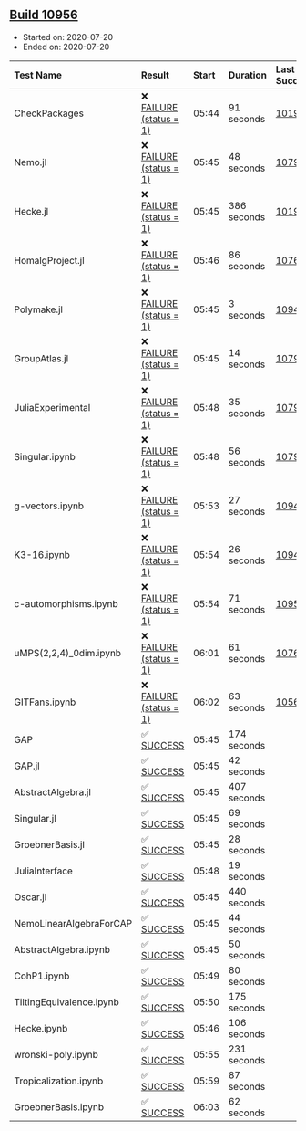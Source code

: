 ## [Build 10956](https://oscarci.mathematik.uni-kl.de/job/oscar/10956/)

* Started on: 2020-07-20
* Ended on: 2020-07-20

| Test Name    | Result | Start | Duration | Last Success | First Failure |
|:-------------|:-------|:------|:---------|:-------------|:--------------|
| CheckPackages | ❌ [FAILURE (status = 1)](https://oscarci.mathematik.uni-kl.de/job/oscar/10956/artifact/logs/build-10956/CheckPackages.log) | 05:44 | 91 seconds | [10197](https://oscarci.mathematik.uni-kl.de/job/oscar/10197/) | [10198](https://oscarci.mathematik.uni-kl.de/job/oscar/10198/) |
| Nemo.jl | ❌ [FAILURE (status = 1)](https://oscarci.mathematik.uni-kl.de/job/oscar/10956/artifact/logs/build-10956/Nemo.jl.log) | 05:45 | 48 seconds | [10790](https://oscarci.mathematik.uni-kl.de/job/oscar/10790/) | [10791](https://oscarci.mathematik.uni-kl.de/job/oscar/10791/) |
| Hecke.jl | ❌ [FAILURE (status = 1)](https://oscarci.mathematik.uni-kl.de/job/oscar/10956/artifact/logs/build-10956/Hecke.jl.log) | 05:45 | 386 seconds | [10197](https://oscarci.mathematik.uni-kl.de/job/oscar/10197/) | [10198](https://oscarci.mathematik.uni-kl.de/job/oscar/10198/) |
| HomalgProject.jl | ❌ [FAILURE (status = 1)](https://oscarci.mathematik.uni-kl.de/job/oscar/10956/artifact/logs/build-10956/HomalgProject.jl.log) | 05:46 | 86 seconds | [10765](https://oscarci.mathematik.uni-kl.de/job/oscar/10765/) | [10766](https://oscarci.mathematik.uni-kl.de/job/oscar/10766/) |
| Polymake.jl | ❌ [FAILURE (status = 1)](https://oscarci.mathematik.uni-kl.de/job/oscar/10956/artifact/logs/build-10956/Polymake.jl.log) | 05:45 | 3 seconds | [10948](https://oscarci.mathematik.uni-kl.de/job/oscar/10948/) | [10949](https://oscarci.mathematik.uni-kl.de/job/oscar/10949/) |
| GroupAtlas.jl | ❌ [FAILURE (status = 1)](https://oscarci.mathematik.uni-kl.de/job/oscar/10956/artifact/logs/build-10956/GroupAtlas.jl.log) | 05:45 | 14 seconds | [10790](https://oscarci.mathematik.uni-kl.de/job/oscar/10790/) | [10791](https://oscarci.mathematik.uni-kl.de/job/oscar/10791/) |
| JuliaExperimental | ❌ [FAILURE (status = 1)](https://oscarci.mathematik.uni-kl.de/job/oscar/10956/artifact/logs/build-10956/JuliaExperimental.log) | 05:48 | 35 seconds | [10790](https://oscarci.mathematik.uni-kl.de/job/oscar/10790/) | [10791](https://oscarci.mathematik.uni-kl.de/job/oscar/10791/) |
| Singular.ipynb | ❌ [FAILURE (status = 1)](https://oscarci.mathematik.uni-kl.de/job/oscar/10956/artifact/logs/build-10956/Singular.ipynb.log) | 05:48 | 56 seconds | [10790](https://oscarci.mathematik.uni-kl.de/job/oscar/10790/) | [10791](https://oscarci.mathematik.uni-kl.de/job/oscar/10791/) |
| g-vectors.ipynb | ❌ [FAILURE (status = 1)](https://oscarci.mathematik.uni-kl.de/job/oscar/10956/artifact/logs/build-10956/g-vectors.ipynb.log) | 05:53 | 27 seconds | [10948](https://oscarci.mathematik.uni-kl.de/job/oscar/10948/) | [10949](https://oscarci.mathematik.uni-kl.de/job/oscar/10949/) |
| K3-16.ipynb | ❌ [FAILURE (status = 1)](https://oscarci.mathematik.uni-kl.de/job/oscar/10956/artifact/logs/build-10956/K3-16.ipynb.log) | 05:54 | 26 seconds | [10948](https://oscarci.mathematik.uni-kl.de/job/oscar/10948/) | [10949](https://oscarci.mathematik.uni-kl.de/job/oscar/10949/) |
| c-automorphisms.ipynb | ❌ [FAILURE (status = 1)](https://oscarci.mathematik.uni-kl.de/job/oscar/10956/artifact/logs/build-10956/c-automorphisms.ipynb.log) | 05:54 | 71 seconds | [10952](https://oscarci.mathematik.uni-kl.de/job/oscar/10952/) | [10953](https://oscarci.mathematik.uni-kl.de/job/oscar/10953/) |
| uMPS(2,2,4)_0dim.ipynb | ❌ [FAILURE (status = 1)](https://oscarci.mathematik.uni-kl.de/job/oscar/10956/artifact/logs/build-10956/uMPS-2-2-4-_0dim.ipynb.log) | 06:01 | 61 seconds | [10765](https://oscarci.mathematik.uni-kl.de/job/oscar/10765/) | [10766](https://oscarci.mathematik.uni-kl.de/job/oscar/10766/) |
| GITFans.ipynb | ❌ [FAILURE (status = 1)](https://oscarci.mathematik.uni-kl.de/job/oscar/10956/artifact/logs/build-10956/GITFans.ipynb.log) | 06:02 | 63 seconds | [10566](https://oscarci.mathematik.uni-kl.de/job/oscar/10566/) | [10567](https://oscarci.mathematik.uni-kl.de/job/oscar/10567/) |
| GAP | ✅ [SUCCESS](https://oscarci.mathematik.uni-kl.de/job/oscar/10956/artifact/logs/build-10956/GAP.log) | 05:45 | 174 seconds |  |  |
| GAP.jl | ✅ [SUCCESS](https://oscarci.mathematik.uni-kl.de/job/oscar/10956/artifact/logs/build-10956/GAP.jl.log) | 05:45 | 42 seconds |  |  |
| AbstractAlgebra.jl | ✅ [SUCCESS](https://oscarci.mathematik.uni-kl.de/job/oscar/10956/artifact/logs/build-10956/AbstractAlgebra.jl.log) | 05:45 | 407 seconds |  |  |
| Singular.jl | ✅ [SUCCESS](https://oscarci.mathematik.uni-kl.de/job/oscar/10956/artifact/logs/build-10956/Singular.jl.log) | 05:45 | 69 seconds |  |  |
| GroebnerBasis.jl | ✅ [SUCCESS](https://oscarci.mathematik.uni-kl.de/job/oscar/10956/artifact/logs/build-10956/GroebnerBasis.jl.log) | 05:45 | 28 seconds |  |  |
| JuliaInterface | ✅ [SUCCESS](https://oscarci.mathematik.uni-kl.de/job/oscar/10956/artifact/logs/build-10956/JuliaInterface.log) | 05:48 | 19 seconds |  |  |
| Oscar.jl | ✅ [SUCCESS](https://oscarci.mathematik.uni-kl.de/job/oscar/10956/artifact/logs/build-10956/Oscar.jl.log) | 05:45 | 440 seconds |  |  |
| NemoLinearAlgebraForCAP | ✅ [SUCCESS](https://oscarci.mathematik.uni-kl.de/job/oscar/10956/artifact/logs/build-10956/NemoLinearAlgebraForCAP.log) | 05:45 | 44 seconds |  |  |
| AbstractAlgebra.ipynb | ✅ [SUCCESS](https://oscarci.mathematik.uni-kl.de/job/oscar/10956/artifact/logs/build-10956/AbstractAlgebra.ipynb.log) | 05:45 | 50 seconds |  |  |
| CohP1.ipynb | ✅ [SUCCESS](https://oscarci.mathematik.uni-kl.de/job/oscar/10956/artifact/logs/build-10956/CohP1.ipynb.log) | 05:49 | 80 seconds |  |  |
| TiltingEquivalence.ipynb | ✅ [SUCCESS](https://oscarci.mathematik.uni-kl.de/job/oscar/10956/artifact/logs/build-10956/TiltingEquivalence.ipynb.log) | 05:50 | 175 seconds |  |  |
| Hecke.ipynb | ✅ [SUCCESS](https://oscarci.mathematik.uni-kl.de/job/oscar/10956/artifact/logs/build-10956/Hecke.ipynb.log) | 05:46 | 106 seconds |  |  |
| wronski-poly.ipynb | ✅ [SUCCESS](https://oscarci.mathematik.uni-kl.de/job/oscar/10956/artifact/logs/build-10956/wronski-poly.ipynb.log) | 05:55 | 231 seconds |  |  |
| Tropicalization.ipynb | ✅ [SUCCESS](https://oscarci.mathematik.uni-kl.de/job/oscar/10956/artifact/logs/build-10956/Tropicalization.ipynb.log) | 05:59 | 87 seconds |  |  |
| GroebnerBasis.ipynb | ✅ [SUCCESS](https://oscarci.mathematik.uni-kl.de/job/oscar/10956/artifact/logs/build-10956/GroebnerBasis.ipynb.log) | 06:03 | 62 seconds |  |  |

